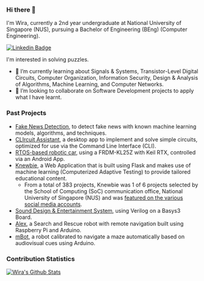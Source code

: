 ### Hi there 👋

I'm Wira, currently a 2nd year undergraduate at National University of Singapore (NUS), pursuing a Bachelor of Engineering (BEng) (Computer Engineering).

[![Linkedin Badge](https://img.shields.io/badge/linkedin-%230077B5.svg?&style=for-the-badge&logo=linkedin&logoColor=white)](https://www.linkedin.com/in/wira-azmoon-4a2198194/)

I'm interested in solving puzzles.

- 🌱 I’m currently learning about Signals & Systems, Transistor-Level Digital Circuits, Computer Organization, Information Security, Design & Analysis of Algorithms, Machine Learning, and Computer Networks.
- 👯 I’m looking to collaborate on Software Development projects to apply what I have learnt.

### Past Projects

- [Fake News Detection](https://github.com/CS3244-MachineLearning-Project-AY2021/Fake_News_Detection/blob/master/Detection_of_Fake_News_Using_Supervised_Learning_Techniques.pdf), to detect fake news with known machine learning models, algorithms, and techniques. 
- [CLIrcuit Assistant](https://ay2021s1-cs2113t-w13-3.github.io/tp/), a desktop app to implement and solve simple circuits, optimized for use via the Command Line Interface (CLI).
- [RTOS-based robotic car](https://github.com/hughjazzman/CG2271), using a FRDM-KL25Z with Keil RTX, controlled via an Android App.
- [Knewbie](https://github.com/Orbital-Knewbie/Knewbie), a Web Application that is built using Flask and makes use of machine learning (Computerized Adaptive Testing) to provide tailored educational content.
  - From a total of 383 projects, Knewbie was 1 of 6 projects selected by the School of Computing (SoC) communication office, National University of Singapore (NUS) and was [featured on the various social media accounts](https://www.linkedin.com/feed/update/urn:li:activity:6703488818370215936/).
- [Sound Design & Entertainment System](https://github.com/hughjazzman/EE2026-FPGA-Project), using Verilog on a Basys3 Board.
- [Alex](https://github.com/hughjazzman/alex-4-1-2), a Search and Rescue robot with remote navigation built using Raspberry Pi and Arduino.
- [mBot](https://github.com/hughjazzman/mBot), a robot calibrated to navigate a maze automatically based on audiovisual cues using Arduino.

### Contribution Statistics

[![Wira's Github Stats](https://github-readme-stats.vercel.app/api?username=hughjazzman&count_private=true&theme=graywhite)](https://github.com/anuraghazra/github-readme-stats)
<!--[![Wira's Top Langs](https://github-readme-stats.vercel.app/api/top-langs/?username=hughjazzman&layout=compact&langs_count=10)](https://github.com/anuraghazra/github-readme-stats)-->
<!--
**hughjazzman/hughjazzman** is a ✨ _special_ ✨ repository because its `README.md` (this file) appears on your GitHub profile.

Here are some ideas to get you started:

- 🔭 I’m currently working on ...
- 🌱 I’m currently learning ...
- 👯 I’m looking to collaborate on ...
- 🤔 I’m looking for help with ...
- 💬 Ask me about ...
- 📫 How to reach me: ...
- 😄 Pronouns: ...
- ⚡ Fun fact: ...
-->
